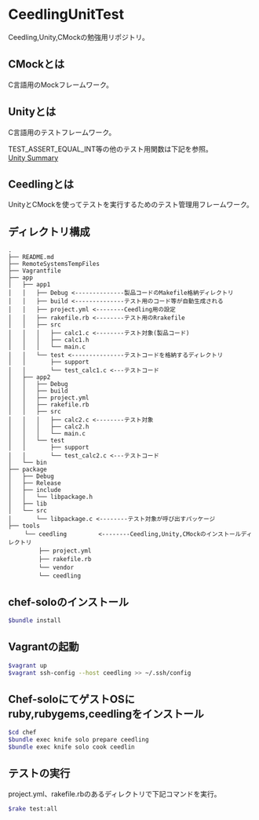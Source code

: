CeedlingUnitTest
=================

Ceedling,Unity,CMockの勉強用リポジトリ。

CMockとは
----------------
C言語用のMockフレームワーク。

Unityとは
---------
C言語用のテストフレームワーク。

TEST_ASSERT_EQUAL_INT等の他のテスト用関数は下記を参照。  
[Unity Summary](https://github.com/ThrowTheSwitch/Unity/blob/master/docs/Unity%20Summary.txt)

Ceedlingとは
------------
UnityとCMockを使ってテストを実行するためのテスト管理用フレームワーク。

ディレクトリ構成
-----------------
```
.  
├── README.md  
├── RemoteSystemsTempFiles  
├── Vagrantfile  
├── app  
│   ├── app1  
│   │   ├── Debug <--------------製品コードのMakefile格納ディレクトリ  
│   │   ├── build <--------------テスト用のコード等が自動生成される  
│   │   ├── project.yml <--------Ceedling用の設定  
│   │   ├── rakefile.rb <--------テスト用のRrakefile  
│   │   ├── src  
│   │   │   ├── calc1.c <--------テスト対象(製品コード)  
│   │   │   ├── calc1.h  
│   │   │   └── main.c  
│   │   └── test <---------------テストコードを格納するディレクトリ  
│   │       ├── support  
│   │       └── test_calc1.c <---テストコード  
│   ├── app2  
│   │   ├── Debug   
│   │   ├── build  
│   │   ├── project.yml  
│   │   ├── rakefile.rb  
│   │   ├── src  
│   │   │   ├── calc2.c <--------テスト対象  
│   │   │   ├── calc2.h  
│   │   │   └── main.c  
│   │   └── test  
│   │       ├── support  
│   │       └── test_calc2.c <---テストコード  
│   └── bin  
├── package  
│   ├── Debug  
│   ├── Release  
│   ├── include  
│   │   └── libpackage.h  
│   ├── lib  
│   └── src  
│       └── libpackage.c <--------テスト対象が呼び出すパッケージ  
├── tools  
　   └── ceedling         <--------Ceedling,Unity,CMockのインストールディレクトリ  
　       ├── project.yml  
　       ├── rakefile.rb  
　       └── vendor  
　       └── ceedling  
```

chef-soloのインストール
------------------------
```sh
$bundle install
```

Vagrantの起動
-------------
```sh
$vagrant up
$vagrant ssh-config --host ceedling >> ~/.ssh/config
```

Chef-soloにてゲストOSにruby,rubygems,ceedlingをインストール
------------------------------------------------------------
```sh
$cd chef
$bundle exec knife solo prepare ceedling
$bundle exec knife solo cook ceedlin
```

テストの実行
-------------
project.yml、rakefile.rbのあるディレクトリで下記コマンドを実行。

```sh
$rake test:all
```
